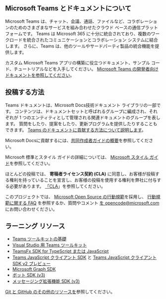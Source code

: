 ## <a name="about-microsoft-teams-and-the-docs"></a>Microsoft Teams とドキュメントについて

Microsoft Teams は、チャット、会議、通話、ファイルなど、コラボレーションのためのさまざまなサービスを組み合わせたクラウド ベースの通信プラットフォームです。 Teams は Microsoft 365 に十分に統合されており、複数のワークロードを統合されたコミュニケーションとコラボレーション システムに結合します。 さらに、Teams は、他のツールやサードパーティ製品の統合機能を提供します。

カスタム Microsoft Teams アプリの構築に役立つドキュメント、サンプル コード、チュートリアルなどを入手してください。 [Microsoft Teams の開発者向けドキュメントを参照してください](https://learn.microsoft.com/microsoftteams/platform/mstdd-landing/)。

## <a name="how-to-contribute"></a>投稿する方法

Teams ドキュメントは、Microsoft Docs技術ドキュメント ライブラリの一部です。 コンテンツは、ドキュメントセットと呼ばれるグループに編成され、それぞれが 1 つのエンティティとして管理される関連ドキュメントのグループを表します。 質問をしたり、提案をしたり、更新プログラムを提供したりすることもできます。 [Teams のドキュメントに貢献する方法について説明します](https://learn.microsoft.com/microsoftteams/platform/resources/teams-contributor-reference/)。

Microsoft Docsに貢献するには、[共同作成者ガイドの概要](https://learn.microsoft.com/contribute/)を参照してください。

Microsoft 標準とスタイル ガイドの詳細については、 [Microsoft スタイル ガイド](https://learn.microsoft.com/style-guide/welcome/)を参照してください。

ほとんどの投稿では、 **寄稿者ライセンス契約 (CLA)** に同意し、お客様が投稿する権利を持っていることを宣言し、お客様の投稿を使用する権利を弊社に付与する必要があります。 [「CLA](https://cla.microsoft.com/)」を参照してください。

このプロジェクトでは、 [Microsoft Open Source の行動規範](https://opensource.microsoft.com/codeofconduct/)を採用し、 [行動規範に関する FAQ](https://opensource.microsoft.com/codeofconduct/faq/) を参照するか、質問やコメント [を opencode@microsoft.com](mailto:opencode@microsoft.com) にお問い合わせください。

## <a name="learning-resources"></a>ラーニング リソース

* [Teams ツールキットの基礎](https://learn.microsoft.com/microsoftteams/platform/toolkit/teams-toolkit-fundamentals/)
* [Visual Studio 用 Teams ツールキット](https://learn.microsoft.com/microsoftteams/platform/toolkit/visual-studio-overview/)
* [TeamsFx SDK for TypeScript または JavaScript](https://learn.microsoft.com/microsoftteams/platform/toolkit/teamsfx-sdk/)
* [Teams JavaScript クライアント SDK](https://learn.microsoft.com/microsoftteams/platform/tabs/how-to/using-teams-client-sdk/) と [Teams JavaScript クライアント SDK v2 プレビュー](https://learn.microsoft.com/microsoftteams/platform/m365-apps/using-teams-client-sdk-preview?tabs=manifest-teams-toolkit%2Cjavascript/)
* [Microsoft Graph SDK](https://learn.microsoft.com/graph/sdks/sdks-overview/)
* [ボット SDK (v3)](https://learn.microsoft.com/microsoftteams/platform/resources/bot-v3/bots-overview/)
* [メッセージング拡張機能 SDK (v3)](https://learn.microsoft.com/microsoftteams/platform/resources/messaging-extension-v3/messaging-extensions-overview/)

[Git と GitHub のその他のリソースを](https://learn.microsoft.com/contribute/additional-resources)参照してください。
